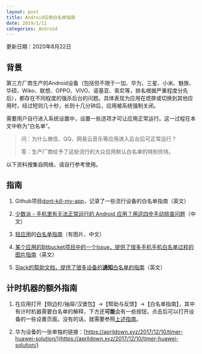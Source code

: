 ```yaml
---
layout: post
title: Android应用白名单指南
date: 2019/1/11
categories: Android
---
```


更新日期：2020年8月22日

## 背景

第三方厂商生产的Android设备（包括但不限于一加、华为、三星、小米、魅族、华硕、Wiko、联想、OPPO、VIVO、诺基亚、索尼等，排名根据严重程度分先后），都存在不同程度的强杀后台的问题。具体表现为应用在熄屏或切换到其他应用时，经过短则几十秒，长则十几分钟后，应用被系统强制关闭。

需要用户自行进入系统设置中，设置一些选项才可让应用正常运行。这一过程在本文中称为“白名单”。

<!--more-->

> 问：为什么微信、QQ、网易云音乐等应用进入后台后可正常运行？
>
> 答：生产厂商给予了这些流行的大众应用默认白名单的特别优待。

以下资料搜集自网络，请自行参考使用。

## 指南

1. Github项目[dont-kill-my-app](https://dontkillmyapp.com/)，记录了一些流行设备的白名单指南（英文）

1. [少数派 - 手机里有无法正常运行的 Android 应用？用这四步手动排查问题](https://sspai.com/post/55264)（中文）

1. [轻应用](http://wpengapp.com/lightstart)的[白名单指南](http://wpengapp.com/romsetting)（有图片、中文）

1. [某个应用的Bitbucket项目中的一个Issue，提供了很多手机手机白名单过程的图片指南](https://bitbucket.org/copluk/acr/issues/607)（英文）

1. [Slack的帮助文档，提供了很多设备的**通知**白名单的指南](https://get.slack.help/hc/en-us/articles/360001562747-Known-issues-with-Android-notifications)（英文）

## 计时机器的额外指南

1. 在应用打开【侧边栏/抽屉/汉堡包】->【帮助与反馈】->【白名单指南】，其中有计时机器需要白名单的解释，下方还**可能**会有一些按钮，点击后可以打开设备的一些设置页面。没有的话，就需要参照[上述指南](#指南)。

1. 华为设备的一张单独的链接：[https://aprildown.xyz/2017/12/10/timer-huawei-solution/](https://aprildown.xyz/2017/12/10/timer-huawei-solution/)
